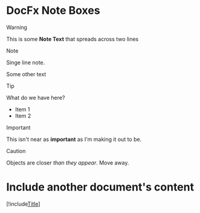 ﻿# DocFx Note Boxes

> [!WARNING]
> This is some **Note Text**
> that spreads across two lines

> [!NOTE]
> Singe line note.

Some other text


> [!TIP]
> What do we have here?
> * Item 1
> * Item 2

> [!IMPORTANT]
> This isn't near as **important** as I'm making
> it out to be.


> [!CAUTION]
> Objects are closer *than they appear*. Move away.

# Include another document's content 

[!include[Title](MathJax.md)]